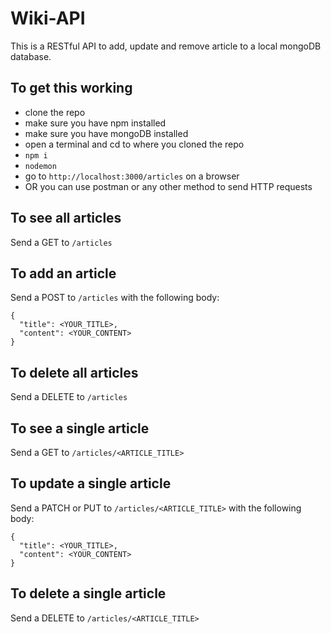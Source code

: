 # Wiki-API
This is a RESTful API to add, update and remove article to a local mongoDB database.  

## To get this working
* clone the repo  
* make sure you have npm installed 
* make sure you have mongoDB installed
* open a terminal and cd to where you cloned the repo  
* `npm i`
* `nodemon`
* go to `http://localhost:3000/articles` on a browser
* OR you can use postman or any other method to send HTTP requests

## To see all articles
Send a GET to `/articles`

## To add an article
Send a POST to `/articles` with the following body:
``` 
{
  "title": <YOUR_TITLE>,
  "content": <YOUR_CONTENT>
}
```

## To delete all articles
Send a DELETE to `/articles`

## To see a single article
Send a GET to `/articles/<ARTICLE_TITLE>`

## To update a single article
Send a PATCH or PUT to `/articles/<ARTICLE_TITLE>` with the following body:
``` 
{
  "title": <YOUR_TITLE>,
  "content": <YOUR_CONTENT>
}
```
## To delete a single article
Send a DELETE to `/articles/<ARTICLE_TITLE>`
